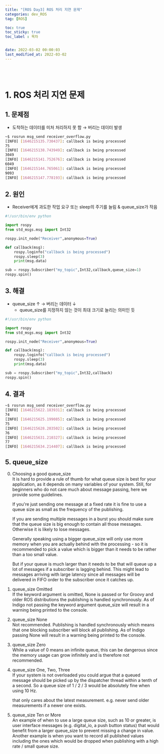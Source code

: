 ```yaml
---
title: "[ROS Day3] ROS 처리 지연 문제"
categories: dev_ROS
tag: [ROS]

toc: true
toc_sticky: true
toc_label : 목차


date: 2022-03-02 00:00:03
last_modified_at: 2022-03-02
---
```

<br>
<br>

# 1. ROS 처리 지연 문제
## 1. 문제점
* 도착하는 데이터를 미처 처리하지 못 함 → 버리는 데이터 발생

```bash
~$ rosrun msg_send receiver_overflow.py
[INFO] [1646215135.730437]: callback is being processed
75
[INFO] [1646215138.743949]: callback is being processed
3049
[INFO] [1646215141.752676]: callback is being processed
6049
[INFO] [1646215144.765061]: callback is being processed
9093
[INFO] [1646215147.778193]: callback is being processed
```


## 2. 원인
* Receiver에게 과도한 작업 요구 또는 sleep의 주기를 늘림 & queue_size가 작음

```python
#!/usr/bin/env python

import rospy
from std_msgs.msg import Int32

rospy.init_node("Receiver",anonymous=True)

def callback(msg):
    rospy.loginfo("callback is being processed")
    rospy.sleep(3)
    print(msg.data)

sub = rospy.Subscriber("my_topic",Int32,callback,queue_size=1)
rospy.spin()
```

## 3. 해결
* queue_size ↑ → 버리는 데이터 ↓
    - queue_size를 지정하지 않는 것이 최대 크기로 늘리는 의미인 듯

```python
#!/usr/bin/env python

import rospy
from std_msgs.msg import Int32

rospy.init_node("Receiver",anonymous=True)

def callback(msg):
    rospy.loginfo("callback is being processed")
    rospy.sleep(3)
    print(msg.data)

sub = rospy.Subscriber("my_topic",Int32,callback)
rospy.spin()

```

## 4. 결과
```bash
~$ rosrun msg_send receiver_overflow.py
[INFO] [1646215622.183931]: callback is being processed
74
[INFO] [1646215625.199085]: callback is being processed
75
[INFO] [1646215628.203502]: callback is being processed
76
[INFO] [1646215631.210327]: callback is being processed
77
[INFO] [1646215634.214407]: callback is being processed
```

## 5. queue_size
0. Choosing a good queue_size<br>
    It is hard to provide a rule of thumb for what queue size is best for your application, as it depends on many variables of your system. Still, for beginners who do not care much about message passing, here we provide some guidelines.

    If you're just sending one message at a fixed rate it is fine to use a queue size as small as the frequency of the publishing.

    If you are sending multiple messages in a burst you should make sure that the queue size is big enough to contain all those messages. Otherwise it is likely to lose messages.

    Generally speaking using a bigger queue_size will only use more memory when you are actually behind with the processing - so it is recommended to pick a value which is bigger than it needs to be rather than a too small value.

    But if your queue is much larger than it needs to be that will queue up a lot of messages if a subscriber is lagging behind. This might lead to messages arriving with large latency since all messages will be delivered in FIFO order to the subscriber once it catches up.

1. queue_size Omitted<br>
    If the keyword argument is omitted, None is passed or for Groovy and older ROS distributions the publishing is handled synchronously. As of Indigo not passing the keyword argument queue_size will result in a warning being printed to the console.

2. queue_size None<br>
    Not recommended. Publishing is handled synchronously which means that one blocking subscriber will block all publishing. As of Indigo passing None will result in a warning being printed to the console.

3. queue_size Zero<br>
    While a value of 0 means an infinite queue, this can be dangerous since the memory usage can grow infinitely and is therefore not recommended.

4. queue_size One, Two, Three<br>
    If your system is not overloaded you could argue that a queued message should be picked up by the dispatcher thread within a tenth of a second. So a queue size of 1 / 2 / 3 would be absolutely fine when using 10 Hz.

    that only cares about the latest measurement. e.g. never send older measurements if a newer one exists.

5. queue_size Ten or More<br>
    An example of when to use a large queue size, such as 10 or greater, is user interface messages (e.g. digital_io, a push button status) that would benefit from a larger queue_size to prevent missing a change in value. Another example is when you want to record all published values including the ones which would be dropped when publishing with a high rate / small queue size.